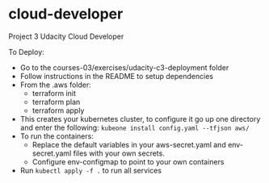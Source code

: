 # cloud-developer
Project 3 Udacity Cloud Developer

To Deploy:
- Go to the courses-03/exercises/udacity-c3-deployment folder
- Follow instructions in the README to setup dependencies
- From the .aws folder:
    - terraform init
    - terraform plan
    - terraform apply
- This creates your kubernetes cluster, to configure it go up one directory and enter the following: `kubeone install config.yaml --tfjson aws/`
- To run the containers:
    - Replace the default variables in your aws-secret.yaml and env-secret.yaml files with your own secrets. 
    - Configure env-configmap to point to your own containers
- Run `kubectl apply -f .` to run all services 
